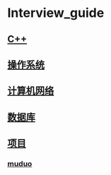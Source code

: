 # Interview_guide

## [C++](./c++/README.md)

## [操作系统](./操作系统/README.md)

## [计算机网络](./计算机网络/README.md)

## [数据库](./数据库/README.md)

## [项目](./项目/README.md)

### [muduo](./项目)
